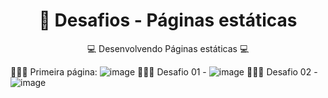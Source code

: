 <h1 align="center">
    <a>🔗 Desafios - Páginas estáticas </a>
</h1>
<p align="center">💻 Desenvolvendo Páginas estáticas 💻</p>

👩🏽‍💻 Primeira página: ![image](https://user-images.githubusercontent.com/39463849/225665660-109237cc-028f-495a-8047-0f7b118bb09f.png)
👩🏽‍💻 Desafio 01 - ![image](https://user-images.githubusercontent.com/39463849/225665942-5ddb2533-1e77-4611-aac1-ce2774611b21.png)
👩🏽‍💻 Desafio 02 - ![image](https://user-images.githubusercontent.com/39463849/225666107-3970df27-1776-4108-9fbd-3f82ef22afc8.png)


